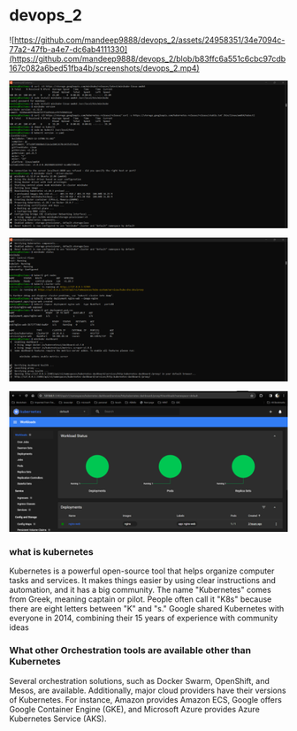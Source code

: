 # devops_2

![https://github.com/mandeep9888/devops_2/assets/24958351/34e7094c-77a2-47fb-a4e7-dc6ab4111330](https://github.com/mandeep9888/devops_2/blob/b83ffc6a551c6cbc97cdb167c082a6bed51fba4b/screenshots/devops_2.mp4)

![minikube](https://github.com/mandeep9888/devops_2/blob/b83ffc6a551c6cbc97cdb167c082a6bed51fba4b/screenshots/minikubeInstall.png)

![kubectl](https://github.com/mandeep9888/devops_2/blob/b83ffc6a551c6cbc97cdb167c082a6bed51fba4b/screenshots/kubectl_deployement.png)

![dashboard](https://github.com/mandeep9888/devops_2/blob/b83ffc6a551c6cbc97cdb167c082a6bed51fba4b/screenshots/dashboard.png)

### what is kubernetes

Kubernetes is a powerful open-source tool that helps organize computer tasks and services. It makes things easier by using clear instructions and automation, and it has a big community. The name "Kubernetes" comes from Greek, meaning captain or pilot. People often call it "K8s" because there are eight letters between "K" and "s." Google shared Kubernetes with everyone in 2014, combining their 15 years of experience with community ideas

### What other Orchestration tools are available other than Kubernetes

Several orchestration solutions, such as Docker Swarm, OpenShift, and Mesos, are available. Additionally, major cloud providers have their versions of Kubernetes. For instance, Amazon provides Amazon ECS, Google offers Google Container Engine (GKE), and Microsoft Azure provides Azure Kubernetes Service (AKS).
